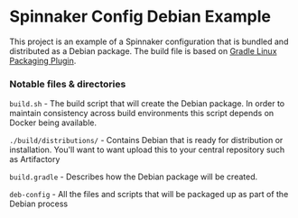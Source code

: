 # Spinnaker Config Debian Example

This project is an example of a Spinnaker configuration that is bundled and
distributed as a Debian package.  The build file is based on [Gradle Linux Packaging
Plugin](https://github.com/nebula-plugins/gradle-ospackage-plugin).

### Notable files & directories
`build.sh` - The build script that will create the Debian package.  In order
to maintain consistency across build environments this script depends on Docker
being available.  

`./build/distributions/` - Contains Debian that is ready for distribution or
installation. You'll want to want upload this to your central repository such as
Artifactory

`build.gradle` - Describes how the Debian package will be created.  

`deb-config` - All the files and scripts that will be packaged up as part of
the Debian process
